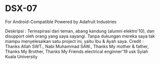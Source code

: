 # DSX-07
For Android-Compatible
Powered by Adafruit Industries

Deskripsi : Terinspirasi dari teman, abang kandung (alumni elektro'10), dan disupport oleh orang yang saya sayangi. Tanpa dukungan mereka saya tak mampu menyelesaikan satu project ini, yaitu Ibu & Ayah saya.
Credit : Thanks Allah SWT., Nabi Muhammad SAW., Thanks My mother & father, Thanks My Brother, Thanks My Friends electrical enginner'19 usk Syiah Kuala University
